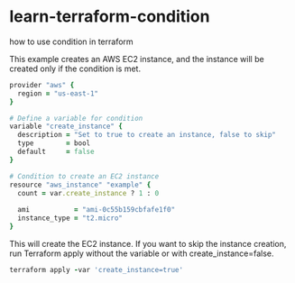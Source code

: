 # learn-terraform-condition
how to use condition in terraform

This example creates an AWS EC2 instance, and the instance will be created only if the condition is met.
```ruby
provider "aws" {
  region = "us-east-1"
}

# Define a variable for condition
variable "create_instance" {
  description = "Set to true to create an instance, false to skip"
  type        = bool
  default     = false
}

# Condition to create an EC2 instance
resource "aws_instance" "example" {
  count = var.create_instance ? 1 : 0
  
  ami           = "ami-0c55b159cbfafe1f0"
  instance_type = "t2.micro"
}

```
This will create the EC2 instance. If you want to skip the instance creation, run Terraform apply without the variable or with create_instance=false.
```ruby
terraform apply -var 'create_instance=true'
```
